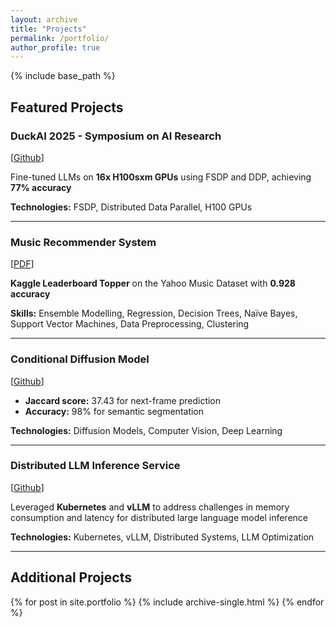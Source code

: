 ```yaml
---
layout: archive
title: "Projects"
permalink: /portfolio/
author_profile: true
---
```


{% include base_path %}

## Featured Projects

### **DuckAI 2025** - Symposium on AI Research

[[Github](#)]

Fine-tuned LLMs on **16x H100sxm GPUs** using FSDP and DDP, achieving **77% accuracy**

**Technologies:** FSDP, Distributed Data Parallel, H100 GPUs

---

### **Music Recommender System**

[[PDF](#)]

**Kaggle Leaderboard Topper** on the Yahoo Music Dataset with **0.928 accuracy**

**Skills:** Ensemble Modelling, Regression, Decision Trees, Naïve Bayes, Support Vector Machines, Data Preprocessing, Clustering

---

### **Conditional Diffusion Model**

[[Github](#)]

- **Jaccard score:** 37.43 for next-frame prediction
- **Accuracy:** 98% for semantic segmentation

**Technologies:** Diffusion Models, Computer Vision, Deep Learning

---

### **Distributed LLM Inference Service**

[[Github](#)]

Leveraged **Kubernetes** and **vLLM** to address challenges in memory consumption and latency for distributed large language model inference

**Technologies:** Kubernetes, vLLM, Distributed Systems, LLM Optimization

---

## Additional Projects

{% for post in site.portfolio %}
  {% include archive-single.html %}
{% endfor %}

